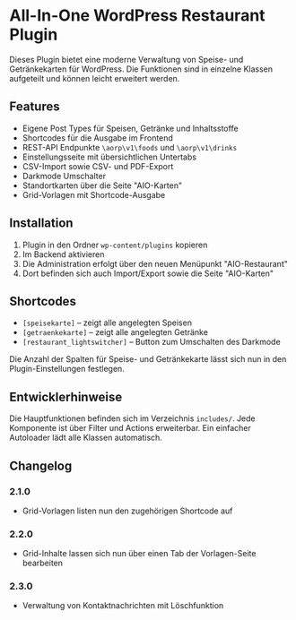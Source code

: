 # All-In-One WordPress Restaurant Plugin

Dieses Plugin bietet eine moderne Verwaltung von Speise- und Getränkekarten für WordPress. Die Funktionen sind in einzelne Klassen aufgeteilt und können leicht erweitert werden.

## Features

- Eigene Post Types für Speisen, Getränke und Inhaltsstoffe
- Shortcodes für die Ausgabe im Frontend
- REST-API Endpunkte `\aorp\v1\foods` und `\aorp\v1\drinks`
- Einstellungsseite mit übersichtlichen Untertabs
- CSV-Import sowie CSV- und PDF-Export
- Darkmode Umschalter
- Standortkarten über die Seite "AIO-Karten"
- Grid-Vorlagen mit Shortcode-Ausgabe

## Installation

1. Plugin in den Ordner `wp-content/plugins` kopieren
2. Im Backend aktivieren
3. Die Administration erfolgt über den neuen Menüpunkt "AIO-Restaurant"
4. Dort befinden sich auch Import/Export sowie die Seite "AIO-Karten"

## Shortcodes

- `[speisekarte]` – zeigt alle angelegten Speisen
- `[getraenkekarte]` – zeigt alle angelegten Getränke
- `[restaurant_lightswitcher]` – Button zum Umschalten des Darkmode

Die Anzahl der Spalten für Speise- und Getränkekarte lässt sich nun in den Plugin-Einstellungen festlegen.

## Entwicklerhinweise

Die Hauptfunktionen befinden sich im Verzeichnis `includes/`. Jede Komponente ist über Filter und Actions erweiterbar. Ein einfacher Autoloader lädt alle Klassen automatisch.

## Changelog

### 2.1.0
* Grid-Vorlagen listen nun den zugehörigen Shortcode auf

### 2.2.0
* Grid-Inhalte lassen sich nun über einen Tab der Vorlagen-Seite bearbeiten

### 2.3.0
* Verwaltung von Kontaktnachrichten mit Löschfunktion
